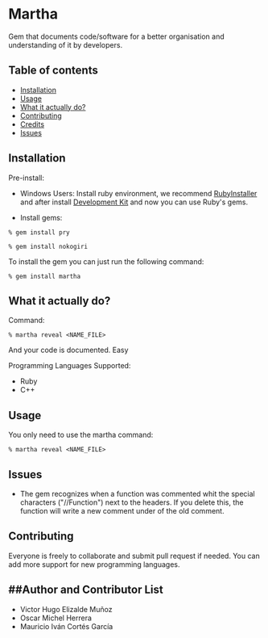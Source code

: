 # Martha
Gem that documents code/software for a better organisation and understanding of it by developers.

## Table of contents
- [Installation](#installation)
- [Usage](#usage)
- [What it actually do?](#what-it-actually-do)
- [Contributing](#contributing)
- [Credits](#author-and-contributor-list)
- [Issues](#issues)

## Installation
Pre-install:
- Windows Users: Install ruby environment, we recommend [RubyInstaller](http://rubyinstaller.org/downloads/) and after install [Development Kit](https://github.com/oneclick/rubyinstaller/wiki/Development-Kit) and now you can use Ruby's gems.

- Install gems:
```console
% gem install pry
```
```console
% gem install nokogiri
```

To install the gem you can just run the following command:

```console
% gem install martha
```
## What it actually do?
Command:
```console
% martha reveal <NAME_FILE>
```
And your code is documented. Easy

Programming Languages Supported:
- Ruby
- C++

## Usage

You only need to use the martha command:

```console
% martha reveal <NAME_FILE>
```

## Issues
- The gem recognizes when a function was commented whit the special characters ("//Function") next to the headers. If you delete this, the function will write a new comment under of the old comment.

## Contributing
Everyone is freely to collaborate and submit pull request if needed.
You can add more support for new programming languages.

##Author and Contributor List
-------------------
- Victor Hugo Elizalde Muñoz
- Oscar Michel Herrera
- Mauricio Iván Cortés García
